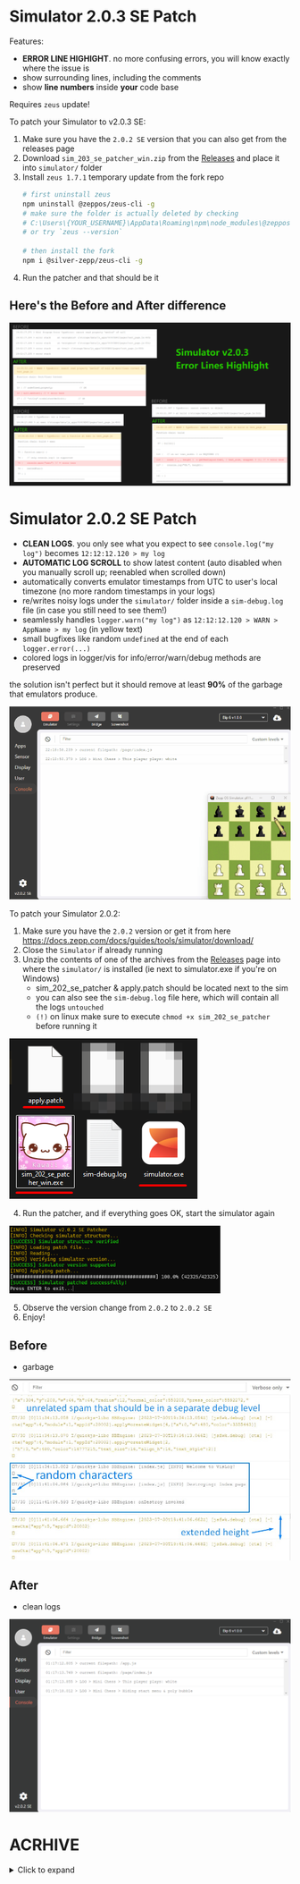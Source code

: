 # Simulator 2.0.3 SE Patch
Features:
- **ERROR LINE HIGHIGHT**. no more confusing errors, you will know exactly where the issue is
- show surrounding lines, including the comments
- show **line numbers** inside **your** code base

Requires `zeus` update!

To patch your Simulator to v2.0.3 SE:
1. Make sure you have the `2.0.2 SE` version that you can also get from the releases page
2. Download `sim_203_se_patcher_win.zip` from the [Releases](../../releases) and place it into `simulator/` folder
3. Install `zeus 1.7.1` temporary update from the fork repo
   ```bash
   # first uninstall zeus
   npm uninstall @zeppos/zeus-cli -g
   # make sure the folder is actually deleted by checking
   # C:\Users\{YOUR_USERNAME}\AppData\Roaming\npm\node_modules\@zeppos\zeus-cli
   # or try `zeus --version`

   # then install the fork
   npm i @silver-zepp/zeus-cli -g
   ```
4. Run the patcher and that should be it


## Here's the Before and After difference
![](./assets/v203se/sim_203_err_highlight.png)

# Simulator 2.0.2 SE Patch
- **CLEAN LOGS**. you only see what you expect to see `console.log("my log")`  becomes  `12:12:12.120 > my log`
- **AUTOMATIC LOG SCROLL** to show latest content (auto disabled when you manually scroll up; reenabled when scrolled down)
- automatically converts emulator timestamps from UTC to user's local timezone (no more random timestamps in your logs)
- re/writes noisy logs under the `simulator/` folder inside a `sim-debug.log` file (in case you still need to see them!)
- seamlessly handles `logger.warn("my log")` as `12:12:12.120 > WARN > AppName > my log` (in yellow text)
- small bugfixes like random `undefined` at the end of each `logger.error(...)`
- colored logs in logger/vis for info/error/warn/debug methods are preserved

the solution isn't perfect but it should remove at least **90%** of the garbage that emulators produce.

![](./assets/v202se/simulator-clean-logs.gif)

To patch your Simulator 2.0.2:
1. Make sure you have the `2.0.2` version or get it from here https://docs.zepp.com/docs/guides/tools/simulator/download/
2. Close the `Simulator` if already running
3. Unzip the contents of one of the archives from the [Releases](../../releases) page into where the `simulator/` is installed (ie next to simulator.exe if you're on Windows)
   - sim_202_se_patcher & apply.patch should be located next to the sim
   - you can also see the `sim-debug.log` file here, which will contain all the logs `untouched`
   - `(!)` on linux make sure to execute `chmod +x sim_202_se_patcher` before running it

![](./assets/v202se/fold_struct.png)

4. Run the patcher, and if everything goes OK, start the simulator again

<img src="./assets/v202se/patch_intall.png" width="75%">

5. Observe the version change from `2.0.2` to `2.0.2 SE`
5. Enjoy!

## Before
- garbage

<img src="./assets/v202se/garbage_sim.jpg" width="100%">


## After
- clean logs

<img src="./assets/v202se/clean_sim.png" width="100%">


# ACRHIVE
<details>
<summary>Click to expand</summary>
# Simulator 2.x SE

This is an alpha release of the `Simulator 2.x`. You can wait for its full release soon or start testing now. Below are the installation instructions for Windows, Linux, and macOS platforms.

The `Simulator 2.x` has these crucial benefits:
1. Does NOT require `sudo` or other administrative privileges
2. Does NOT require a `TUN/TAP` adapter which inherently solves these issues
    - Some VPNs are known to overwrite our `tun` adapter. When that happens the simulator stops working. It can be impossible to figure out the issue.
    - Other VPNs that block LAN visibility firewall the `tun` adapter making it impossible to reach the Emulator
    - The number of supported platforms can be extended now. This should bring our Simulator to more `ARM` based devices and other architectures

![](./assets/simfw.png)

In the future, our `firmware patcher` will be integrated into the Simulator for more seamless interaction.

## Table of Contents

- [How to Install on Windows](#how-to-install-on-windows)
- [How to Install on Linux](#how-to-install-on-linux)
- [How to Install on macOS](#how-to-install-on-macos)

## How to Install on Windows

To install Simulator 2.x on Windows:
1. Download and install the current version of Simulator from [our website](https://upload-cdn.huami.com/zeppos/simulator/download/simulator_1.2.4.exe)  
   (you can skip this step if you already have it installed)
2. Unzip the contents of one of the archives from the [Releases](../../releases) page, overwriting the contents.
* by default, on windows, the Simulator is installed under `C:\Users\YOUR_USERNAME\AppData\Local\Programs\`
3. Run the Simulator and install all the necessary Emulators.
4. Finally, run the `simfw-patcher-win.exe` which is located in the same folder as `simulator.exe` and follow the instructions.
5. Done! You should be able to run the Simulator without `TUN/TAP` adapter.

![](./assets/win/sim-win.png)

## How to Install on Linux

To install Simulator 2.x on Linux:
1. Download and install the current version of Simulator from [our website](https://upload-cdn.huami.com/zeppos/simulator/download/simulator_1.2.4_amd64.deb)  
   (you can skip this step if you already have it installed)
2. Unzip the contents of one of the archives from the [Releases](../../releases) page, overwriting the contents.
* by default, on linux, the Simulator is installed under `/opt/`
3. Run the Simulator and install all the necessary Emulators.
4. Finally, run the `simfw-patcher-linux` which is located in the same folder as `simulator`'s executable and follow the instructions.
* you might have to make pather executable with `chmod +x simfw-patcher-linux`
5. Done! You should be able to run the Simulator without `sudo` and without `TUN/TAP` adapter.

![](./assets/linux/sim-linux.png)

## How to Install on macOS

To install Simulator 2.x on macOS:
1. Download and install the current version of Simulator from [our website](https://upload-cdn.huami.com/zeppos/simulator/download/simulator_1.2.4.dmg)  
   (you can skip this step if you already have it installed)
2. Extract the contents of one of the archives from the [Releases](../../releases) page, overwriting the contents.
* by default, on mac, the Simulator is installed under `Applications/simulator`
3. Run the Simulator and install all the necessary Emulators.
4. Finally, run the `simfw-patcher-mac` that is located next to the `Contents` folder and follow the instructions.
5. Done! You should be able to run the Simulator without `sudo` and without `TUN/TAP` adapter.

![](./assets/mac/sim-mac-1.png)  
![](./assets/mac/sim-mac-2.png)  
![](./assets/mac/sim-mac-3.png)  
![](./assets/mac/sim-mac-4.png)

</details>

